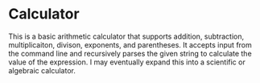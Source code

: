# Calculator
This is a basic arithmetic calculator that supports addition, subtraction, multiplicaiton, divison, exponents, and parentheses. It accepts input from the
command line and recursively parses the given string to calculate the value of the expression. I may eventually expand this into a scientific or
algebraic calculator.
